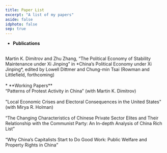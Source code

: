 ```yaml
---
title: Paper List
excerpt: "A list of my papers"
aside: false
idphoto: false
sep: true
---
```


* **Publications**
<br/>
Martin K. Dimitrov and Zhu Zhang, “The Political Economy of Stability Maintenance under Xi Jinping” in *China’s Political Economy under Xi Jinping*, edited by Lowell Dittmer and Chung-min Tsai (Rowman and Littlefield, forthcoming)
<br/>
<br/>
* **Working Papers**
<br/>
“Patterns of Protest Activity in China” (with Martin K. Dimitrov)
<br/>
<br/>
"Local Economic Crises and Electoral Consequences in the United States" (with Mirya R. Holman)
<br/>
<br/>
“The Changing Characteristics of Chinese Private Sector Elites and Their Relationship with the Communist Party: An In-depth Analysis of China Rich List”
<br/>
<br/>
“Why China’s Capitalists Start to Do Good Work: Public Welfare and Property Rights in China”
